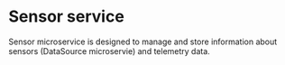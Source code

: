 # Sensor service

Sensor microservice is designed to manage and store information about sensors (DataSource microservie) and telemetry data.